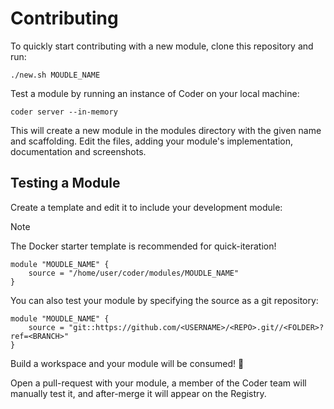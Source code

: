 # Contributing

To quickly start contributing with a new module, clone this repository and run:

```shell
./new.sh MOUDLE_NAME
```

Test a module by running an instance of Coder on your local machine:

```shell
coder server --in-memory
```

This will create a new module in the modules directory with the given name and scaffolding.
Edit the files, adding your module's implementation, documentation and screenshots.

## Testing a Module

Create a template and edit it to include your development module:

> [!NOTE]
> The Docker starter template is recommended for quick-iteration!

```hcl
module "MOUDLE_NAME" {
    source = "/home/user/coder/modules/MOUDLE_NAME"
}
```

You can also test your module by specifying the source as a git repository:

```hcl
module "MOUDLE_NAME" {
    source = "git::https://github.com/<USERNAME>/<REPO>.git//<FOLDER>?ref=<BRANCH>"
}
```

Build a workspace and your module will be consumed! 🥳

Open a pull-request with your module, a member of the Coder team will
manually test it, and after-merge it will appear on the Registry.
